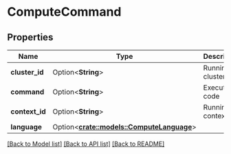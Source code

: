 # ComputeCommand

## Properties

Name | Type | Description | Notes
------------ | ------------- | ------------- | -------------
**cluster_id** | Option<**String**> | Running cluster id | [optional]
**command** | Option<**String**> | Executable code | [optional]
**context_id** | Option<**String**> | Running context id | [optional]
**language** | Option<[**crate::models::ComputeLanguage**](ComputeLanguage.md)> |  | [optional]

[[Back to Model list]](../README.md#documentation-for-models) [[Back to API list]](../README.md#documentation-for-api-endpoints) [[Back to README]](../README.md)


